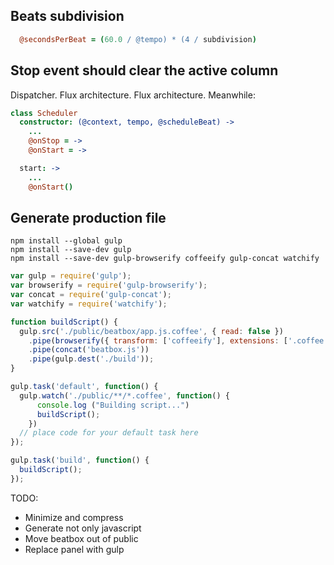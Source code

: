 
## Beats subdivision

~~~coffee
  @secondsPerBeat = (60.0 / @tempo) * (4 / subdivision)
~~~


## Stop event should clear the active column

Dispatcher. Flux architecture. Flux architecture. Meanwhile:

~~~coffee
class Scheduler
  constructor: (@context, tempo, @scheduleBeat) ->
    ...
    @onStop = ->
    @onStart = ->

  start: ->
    ...
    @onStart()
~~~

## Generate production file

~~~
npm install --global gulp
npm install --save-dev gulp
npm install --save-dev gulp-browserify coffeeify gulp-concat watchify
~~~

~~~javascript
var gulp = require('gulp');
var browserify = require('gulp-browserify');
var concat = require('gulp-concat');
var watchify = require('watchify');

function buildScript() {
  gulp.src('./public/beatbox/app.js.coffee', { read: false })
    .pipe(browserify({ transform: ['coffeeify'], extensions: ['.coffee'] }))
    .pipe(concat('beatbox.js'))
    .pipe(gulp.dest('./build'));
}

gulp.task('default', function() {
  gulp.watch('./public/**/*.coffee', function() {
      console.log ("Building script...")
      buildScript();
    })
  // place code for your default task here
});

gulp.task('build', function() {
  buildScript();
});
~~~

TODO:
- Minimize and compress
- Generate not only javascript
- Move beatbox out of public
- Replace panel with gulp
